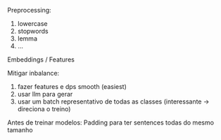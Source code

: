 Preprocessing:
1. lowercase
2. stopwords
3. lemma
4. ...

Embeddings / Features

Mitigar inbalance:
1. fazer features e dps smooth (easiest)
2. usar llm para gerar
3. usar um batch representativo de todas as classes (interessante -> direciona o treino)

Antes de treinar modelos: Padding para ter sentences todas do mesmo tamanho
